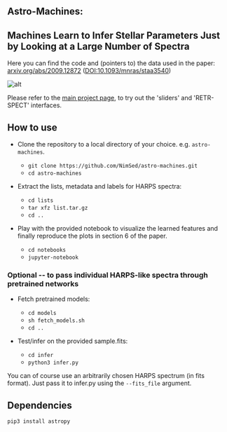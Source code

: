 ## Astro-Machines:
## Machines Learn to Infer Stellar Parameters Just by Looking at a Large Number of Spectra
Here you can find the code and (pointers to) the data used in the paper: [arxiv.org/abs/2009.12872](https://arxiv.org/abs/2009.12872) ([DOI:10.1093/mnras/staa3540](https://dx.doi.org/10.1093/mnras/staa3540))

![alt](https://www.rawdataspeaks.org/wp-content/uploads/2022/05/autoencoder-teaser_new.png "Astro-Machines")

<!--
If you use this code for research please cite:
   @article{sedaghat2021machines,
     title={Machines learn to infer stellar parameters just by looking at a large number of spectra},
     author={Sedaghat, Nima and Romaniello, Martino and Carrick, Jonathan E and Pineau, Fran{\c{c}}ois-Xavier},
     journal={Monthly Notices of the Royal Astronomical Society},
     volume={501},
     number={4},
     pages={6026--6041},
     year={2021},
     publisher={Oxford University Press}
   }

-->

Please refer to the [main project page](https://www.rawdataspeaks.org/projects/astro-machines), to try out the 'sliders' and 'RETR-SPECT' interfaces.


## How to use
* Clone the repository to a local directory of your choice. e.g. ```astro-machines```.
    * ```git clone https://github.com/NimSed/astro-machines.git```
    * ```cd astro-machines```

* Extract the lists, metadata and labels for HARPS spectra:
    * ```cd lists```
    * ```tar xfz list.tar.gz``` 
    * ```cd ..```
    
* Play with the provided notebook to visualize the learned features and finally reproduce the plots in section 6 of the paper.
    * ```cd notebooks```
    * ```jupyter-notebook```

### Optional -- to pass individual HARPS-like spectra through pretrained networks
* Fetch pretrained models:
    * ```cd models```
    * ```sh fetch_models.sh``` 
    * ```cd ..```

* Test/infer on the provided sample.fits:
    * ```cd infer```
    * ```python3 infer.py```

You can of course use an arbitrarily chosen HARPS spectrum (in fits format). Just pass it to infer.py using the ```--fits_file``` argument.

## Dependencies
```bash
pip3 install astropy
```

